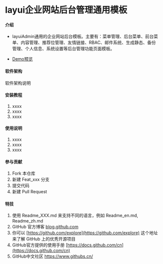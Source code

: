 # layui企业网站后台管理通用模板

#### 介绍

- layuiAdmin通用的企业网站后台模板。主要有：菜单管理、后台菜单、前台菜单、内容管理、推荐位管理、友情链接、RBAC、邮件系统、生成静态、备份管理、个人信息、系统设置等后台管理功能页面模板。

- [Demo预览](https://sunyctf.github.io/back-end-template/layui企业网站后台管理通用模板/index.html)

#### 软件架构
软件架构说明


#### 安装教程

1.  xxxx
2.  xxxx
3.  xxxx

#### 使用说明

1.  xxxx
2.  xxxx
3.  xxxx

#### 参与贡献

1.  Fork 本仓库
2.  新建 Feat_xxx 分支
3.  提交代码
4.  新建 Pull Request


#### 特技

1.  使用 Readme\_XXX.md 来支持不同的语言，例如 Readme\_en.md, Readme\_zh.md
2.  GitHub 官方博客 [blog.github.com](https://github.blog)
3.  你可以 [https://github.com/explore](https://github.com/explore) 这个地址来了解 GitHub 上的优秀开源项目
4.  GitHub官方提供的使用手册 [https://docs.github.com/cn](https://docs.github.com/cn)
5.  GitHub中文社区 https://www.githubs.cn/
